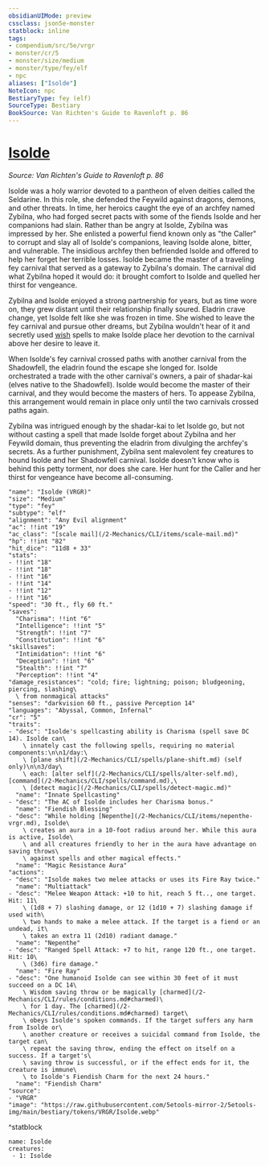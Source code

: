 ```yaml
---
obsidianUIMode: preview
cssclass: json5e-monster
statblock: inline
tags:
- compendium/src/5e/vrgr
- monster/cr/5
- monster/size/medium
- monster/type/fey/elf
- npc
aliases: ["Isolde"]
NoteIcon: npc
BestiaryType: fey (elf)
SourceType: Bestiary
BookSource: Van Richten's Guide to Ravenloft p. 86
---
```

# [Isolde](2-Mechanics/CLI/bestiary/npc/isolde-vrgr.md)
*Source: Van Richten's Guide to Ravenloft p. 86*  

Isolde was a holy warrior devoted to a pantheon of elven deities called the Seldarine. In this role, she defended the Feywild against dragons, demons, and other threats. In time, her heroics caught the eye of an archfey named Zybilna, who had forged secret pacts with some of the fiends Isolde and her companions had slain. Rather than be angry at Isolde, Zybilna was impressed by her. She enlisted a powerful fiend known only as "the Caller" to corrupt and slay all of Isolde's companions, leaving Isolde alone, bitter, and vulnerable. The insidious archfey then befriended Isolde and offered to help her forget her terrible losses. Isolde became the master of a traveling fey carnival that served as a gateway to Zybilna's domain. The carnival did what Zybilna hoped it would do: it brought comfort to Isolde and quelled her thirst for vengeance.

Zybilna and Isolde enjoyed a strong partnership for years, but as time wore on, they grew distant until their relationship finally soured. Eladrin crave change, yet Isolde felt like she was frozen in time. She wished to leave the fey carnival and pursue other dreams, but Zybilna wouldn't hear of it and secretly used [wish](/2-Mechanics/CLI/spells/wish.md) spells to make Isolde place her devotion to the carnival above her desire to leave it.

When Isolde's fey carnival crossed paths with another carnival from the Shadowfell, the eladrin found the escape she longed for. Isolde orchestrated a trade with the other carnival's owners, a pair of shadar-kai (elves native to the Shadowfell). Isolde would become the master of their carnival, and they would become the masters of hers. To appease Zybilna, this arrangement would remain in place only until the two carnivals crossed paths again.

Zybilna was intrigued enough by the shadar-kai to let Isolde go, but not without casting a spell that made Isolde forget about Zybilna and her Feywild domain, thus preventing the eladrin from divulging the archfey's secrets. As a further punishment, Zybilna sent malevolent fey creatures to hound Isolde and her Shadowfell carnival. Isolde doesn't know who is behind this petty torment, nor does she care. Her hunt for the Caller and her thirst for vengeance have become all-consuming.

```statblock
"name": "Isolde (VRGR)"
"size": "Medium"
"type": "fey"
"subtype": "elf"
"alignment": "Any Evil alignment"
"ac": !!int "19"
"ac_class": "[scale mail](/2-Mechanics/CLI/items/scale-mail.md)"
"hp": !!int "82"
"hit_dice": "11d8 + 33"
"stats":
- !!int "18"
- !!int "18"
- !!int "16"
- !!int "14"
- !!int "12"
- !!int "16"
"speed": "30 ft., fly 60 ft."
"saves":
  "Charisma": !!int "6"
  "Intelligence": !!int "5"
  "Strength": !!int "7"
  "Constitution": !!int "6"
"skillsaves":
  "Intimidation": !!int "6"
  "Deception": !!int "6"
  "Stealth": !!int "7"
  "Perception": !!int "4"
"damage_resistances": "cold; fire; lightning; poison; bludgeoning, piercing, slashing\
  \ from nonmagical attacks"
"senses": "darkvision 60 ft., passive Perception 14"
"languages": "Abyssal, Common, Infernal"
"cr": "5"
"traits":
- "desc": "Isolde's spellcasting ability is Charisma (spell save DC 14). Isolde can\
    \ innately cast the following spells, requiring no material components:\n\n1/day:\
    \ [plane shift](/2-Mechanics/CLI/spells/plane-shift.md) (self only)\n\n3/day\
    \ each: [alter self](/2-Mechanics/CLI/spells/alter-self.md), [command](/2-Mechanics/CLI/spells/command.md),\
    \ [detect magic](/2-Mechanics/CLI/spells/detect-magic.md)"
  "name": "Innate Spellcasting"
- "desc": "The AC of Isolde includes her Charisma bonus."
  "name": "Fiendish Blessing"
- "desc": "While holding [Nepenthe](/2-Mechanics/CLI/items/nepenthe-vrgr.md), Isolde\
    \ creates an aura in a 10-foot radius around her. While this aura is active, Isolde\
    \ and all creatures friendly to her in the aura have advantage on saving throws\
    \ against spells and other magical effects."
  "name": "Magic Resistance Aura"
"actions":
- "desc": "Isolde makes two melee attacks or uses its Fire Ray twice."
  "name": "Multiattack"
- "desc": "Melee Weapon Attack: +10 to hit, reach 5 ft.., one target. Hit: 11\
    \ (1d8 + 7) slashing damage, or 12 (1d10 + 7) slashing damage if used with\
    \ two hands to make a melee attack. If the target is a fiend or an undead, it\
    \ takes an extra 11 (2d10) radiant damage."
  "name": "Nepenthe"
- "desc": "Ranged Spell Attack: +7 to hit, range 120 ft., one target. Hit: 10\
    \ (3d6) fire damage."
  "name": "Fire Ray"
- "desc": "One humanoid Isolde can see within 30 feet of it must succeed on a DC 14\
    \ Wisdom saving throw or be magically [charmed](/2-Mechanics/CLI/rules/conditions.md#charmed)\
    \ for 1 day. The [charmed](/2-Mechanics/CLI/rules/conditions.md#charmed) target\
    \ obeys Isolde's spoken commands. If the target suffers any harm from Isolde or\
    \ another creature or receives a suicidal command from Isolde, the target can\
    \ repeat the saving throw, ending the effect on itself on a success. If a target's\
    \ saving throw is successful, or if the effect ends for it, the creature is immune\
    \ to Isolde's Fiendish Charm for the next 24 hours."
  "name": "Fiendish Charm"
"source":
- "VRGR"
"image": "https://raw.githubusercontent.com/5etools-mirror-2/5etools-img/main/bestiary/tokens/VRGR/Isolde.webp"
```
^statblock

```encounter-table
name: Isolde
creatures:
 - 1: Isolde
```